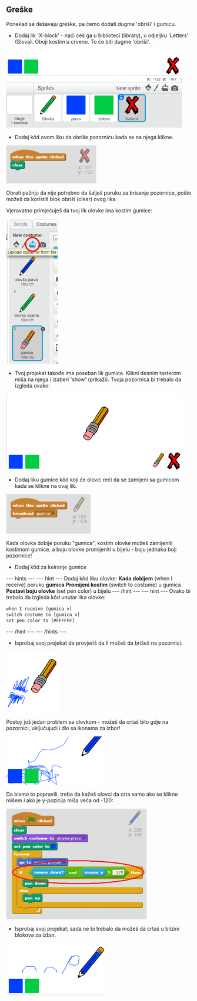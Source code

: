 ## Greške

Ponekad se dešavaju greške, pa ćemo dodati dugme 'obriši' i gumicu.

+ Dodaj lik 'X-block' - naći ćeš ga u biblioteci (library), u odjeljku 'Letters' (Slova). Oboji kostim u crveno. To će biti dugme 'obriši'.

![screenshot](images/paint-x.png)

+ Dodaj kôd ovom liku da obriše pozornicu kada se na njega klikne.

![Obriši pozornicu](images/clear-stage.png)

Obrati pažnju da nije potrebno da šalješ poruku za brisanje pozornice, pošto možeš da koristiš blok obriši (clear) ovog lika.

Vjerovatno primjećuješ da tvoj lik olovke ima kostim gumice:

![screenshot](images/paint-eraser-costume.png)

+ Tvoj projekat takođe ima poseban lik gumice. Klikni desnim tasterom miša na njega i izaberi 'show' (prikaži). Tvoja pozornica bi trebalo da izgleda ovako:

![screenshot](images/paint-eraser-stage.png)

+ Dodaj liku gumice kôd koji će olovci reći da se zamijeni sa gumicom kada se klikne na ovaj lik.

![Pošalji gumica](images/broadcast-eraser.png)

Kada olovka dobije poruku "gumica", kostim olovke možeš zamijeniti kostimom gumice, a boju olovke promijeniti u bijelu - boju jednaku boji pozornice!

+ Dodaj kôd za keiranje gumice

\--- hints \--- \--- hint \--- Dodaj kôd liku olovke: **Kada dobijem** (when I receive) poruku **gumica** **Promijeni kostim** (switch to costume) u gumica **Postavi boju olovke** (set pen color) u bijelu \--- /hint \--- \--- hint \--- Ovako bi trebalo da izgleda kôd unutar lika olovke:

```blocks
when I receive [gumica v]
switch costume to [gumica v]
set pen color to [#FFFFFF]
```

\--- /hint \--- \--- /hints \---

+ Isprobaj svoj projekat da provjeriš da li možeš da brišeš na pozornici.

![screenshot](images/paint-erase-test.png)

Postoji još jedan problem sa olovkom - možeš da crtaš bilo gdje na pozornici, uključujući i dio sa ikonama za izbor!

![screenshot](images/paint-draw-problem.png)

Da bismo to popravili, treba da kažeš olovci da crta samo ako se klikne mišem *i* ako je y-pozicija miša veća od -120:

![screenshot](images/pencil-gt-code.png)

+ Isprobaj svoj projekat; sada ne bi trebalo da možeš da crtaš u blizini blokova za izbor.

![screenshot](images/paint-fixed.png)